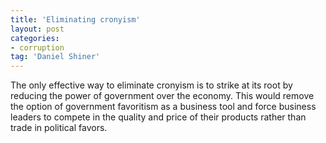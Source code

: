 ```yaml
---
title: 'Eliminating cronyism'
layout: post
categories:
- corruption
tag: 'Daniel Shiner'
---
```


The only effective way to eliminate cronyism is to strike at its root by reducing the power of government over the economy. This would remove the option of government favoritism as a business tool and force business leaders to compete in the quality and price of their products rather than trade in political favors.